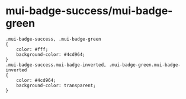 # mui-badge-success/mui-badge-green

```
.mui-badge-success, .mui-badge-green
{
    color: #fff;
    background-color: #4cd964;
}
.mui-badge-success.mui-badge-inverted, .mui-badge-green.mui-badge-inverted
{
    color: #4cd964;
    background-color: transparent;
}

```

